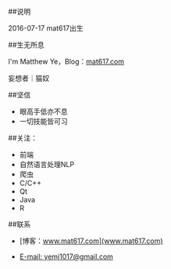 ##说明

2016-07-17  mat617出生

##生无所息

I'm Matthew Ye，Blog：[mat617.com](mat617.com)   
   
妄想者｜猫奴

##坚信
- 眼高手低亦不息 
- 一切技能皆可习

##关注：

- 前端
- 自然语言处理NLP
- 爬虫
- C/C++
- Qt
- Java
- R

##联系

- [博客：www.mat617.com](www.mat617.com)

- [E-mail: yemj1017@gmail.com](yemj1017@gmail.com)


